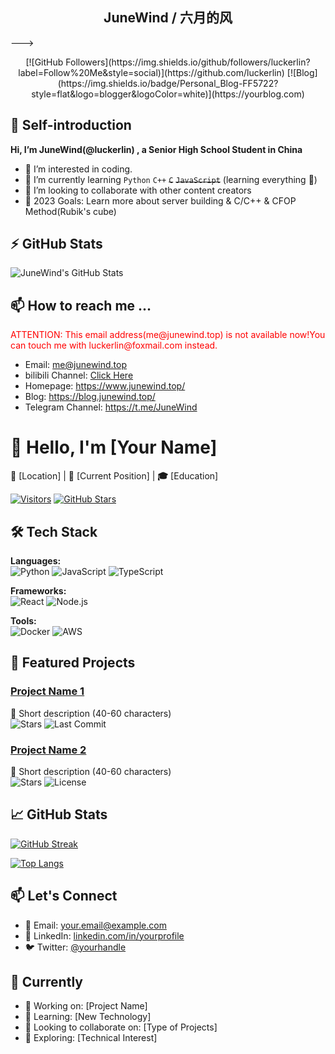 <h2 align="center"> JuneWind / 六月的风 </h2>

<!--
<p align="center">
  <samp>
    <a href="https://www.junewind.top/">Homepage</a> ∙
    <a href="https://blog.junewind.top/">Blog</a> ∙
    <a href="https://note.junewind.top/">Notebook(building)</a> ∙
    <a href="https://space.bilibili.com/3493123875408616">bilibili Channel</a> ∙ 
    <a href="https://t.me/JuneWind">Telegram Channel</a>
<!--     ∙ <a href="https://t.me/Tony_Crane">telegram</a> -->
  </samp>
</p>
--->

<p align="center">
  [![GitHub Followers](https://img.shields.io/github/followers/luckerlin?label=Follow%20Me&style=social)](https://github.com/luckerlin)
  [![Blog](https://img.shields.io/badge/Personal_Blog-FF5722?style=flat&logo=blogger&logoColor=white)](https://yourblog.com)
</p>


## 👋 Self-introduction
<strong>Hi, I’m JuneWind(@luckerlin) , a Senior High School Student in China</strong>
- 👀 I’m interested in coding.
- 🌱 I’m currently learning `Python` `C++` <del>`C`</del> <del>`JavaScript`</del>  (learning everything 🤣)
- 💞️ I’m looking to collaborate with other content creators
- 🥅 2023 Goals: Learn more about server building & C/C++ & CFOP Method(Rubik's cube)


<!-- [![Anurag's GitHub stats](https://junewind-github-readme-stats.api.junewind.top/api?username=luckerlin)](https://github.com/anuraghazra/github-readme-stats) -->

## :zap: GitHub Stats

<img alt="JuneWind's GitHub Stats" src="https://junewind-github-readme-stats.api.junewind.top/api?username=luckerlin&show_icons=true&hide_border=false&title_color=ff652f&icon_color=FFE400&bg_color=09131B&text_color=ffffff&border_color=0c1a25" />


## 📫 How to reach me ...

<p style="color: #ff0000;">ATTENTION: This email address(me@junewind.top) is not available now!You can touch me with luckerlin@foxmail.com instead.</p>

- Email: me@junewind.top
- bilibili Channel: <a href="https://space.bilibili.com/3493123875408616">Click Here</a>
- Homepage: https://www.junewind.top/
- Blog: https://blog.junewind.top/
- Telegram Channel: https://t.me/JuneWind
    
<!---
luckerlin/luckerlin is a ✨ special ✨ repository because its `README.md` (this file) appears on your GitHub profile.
You can click the Preview link to take a look at your changes.
--->

# 👋 Hello, I'm [Your Name] 



**📍** [Location] | **💼** [Current Position] | **🎓** [Education]

[![Visitors](https://komarev.com/ghpvc/?username=luckerlin&label=Profile%20Views&color=0e75b6&style=flat)](https://github.com/luckerlin)
[![GitHub Stars](https://img.shields.io/github/stars/luckerlin?label=Total%20Stars&style=flat)](https://github.com/luckerlin)

## 🛠️ Tech Stack

**Languages:**  
![Python](https://img.shields.io/badge/Python-3776AB?style=flat&logo=python&logoColor=white)
![JavaScript](https://img.shields.io/badge/JavaScript-F7DF1E?style=flat&logo=javascript&logoColor=black)
![TypeScript](https://img.shields.io/badge/TypeScript-3178C6?style=flat&logo=typescript&logoColor=white)

**Frameworks:**  
![React](https://img.shields.io/badge/React-61DAFB?style=flat&logo=react&logoColor=black)
![Node.js](https://img.shields.io/badge/Node.js-339933?style=flat&logo=nodedotjs&logoColor=white)

**Tools:**  
![Docker](https://img.shields.io/badge/Docker-2496ED?style=flat&logo=docker&logoColor=white)
![AWS](https://img.shields.io/badge/AWS-232F3E?style=flat&logo=amazonaws&logoColor=white)

## 🚀 Featured Projects

### [Project Name 1](https://github.com/luckerlin/project1)
📝 Short description (40-60 characters)  
![Stars](https://img.shields.io/github/stars/luckerlin/project1?style=flat)
![Last Commit](https://img.shields.io/github/last-commit/luckerlin/project1?color=blue&style=flat)

### [Project Name 2](https://github.com/luckerlin/project2)
📝 Short description (40-60 characters)  
![Stars](https://img.shields.io/github/stars/luckerlin/project2?style=flat)
![License](https://img.shields.io/github/license/luckerlin/project2?style=flat)

## 📈 GitHub Stats

[![GitHub Streak](https://streak-stats.demolab.com?user=luckerlin&theme=dark)](https://git.io/streak-stats)

[![Top Langs](https://github-readme-stats.vercel.app/api/top-langs/?username=luckerlin&layout=compact&theme=vision-friendly-dark)](https://github.com/anuraghazra/github-readme-stats)

## 📫 Let's Connect

- 📧 Email: [your.email@example.com](mailto:your.email@example.com)
- 💼 LinkedIn: [linkedin.com/in/yourprofile](https://linkedin.com/in/yourprofile)
- 🐦 Twitter: [@yourhandle](https://twitter.com/yourhandle)

## 🎯 Currently

- 🔭 Working on: [Project Name]
- 🌱 Learning: [New Technology]
- 👯 Looking to collaborate on: [Type of Projects]
- 🤔 Exploring: [Technical Interest]



